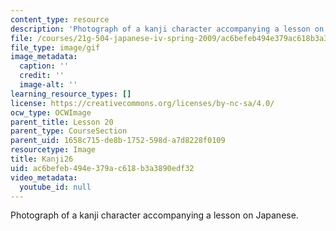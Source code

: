 ```yaml
---
content_type: resource
description: 'Photograph of a kanji character accompanying a lesson on Japanese. '
file: /courses/21g-504-japanese-iv-spring-2009/ac6befeb494e379ac618b3a3890edf32_Kanji26.gif
file_type: image/gif
image_metadata:
  caption: ''
  credit: ''
  image-alt: ''
learning_resource_types: []
license: https://creativecommons.org/licenses/by-nc-sa/4.0/
ocw_type: OCWImage
parent_title: Lesson 20
parent_type: CourseSection
parent_uid: 1658c715-de8b-1752-598d-a7d8228f0109
resourcetype: Image
title: Kanji26
uid: ac6befeb-494e-379a-c618-b3a3890edf32
video_metadata:
  youtube_id: null
---
```

Photograph of a kanji character accompanying a lesson on Japanese. 
